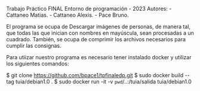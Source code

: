 Trabajo Práctico FINAL Entorno de programación - 2023
Autores: 
	- Cattaneo Matias.
	- Cattaneo Alexis.
	- Pace Bruno.

El programa se ocupa de Descargar imágenes de personas,
de manera tal, que todas las que inician con nombres
en mayúscula, sean procesadas a un cuadrado.
También, se ocupa de comprimir los archivos necesarios para cumplir las consignas.

Para utiizar nuestro programa es necesario tener instalado
docker y  utilizar los siguientes comandos:

$ git clone https://github.com/bpace1/tpfinaledp.git
$ sudo docker build --tag tuia/debian1.0 .
$ sudo docker run -it -v `pwd`/..:/tuia/salida tuia/debian1.0
